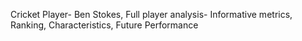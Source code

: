 Cricket Player- Ben Stokes, Full player analysis- Informative metrics, Ranking, Characteristics, Future Performance
